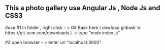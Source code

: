 <h2> This a photo gallery use Angular Js , Node Js and CSS3</h2>
#use
#1 In folder , right click - > Git Bask here ( dowload gitbask in https://git-scm.com/downloads ) -> type "node index.js" 

#2 open browser - > enter url "localhost:3000"




